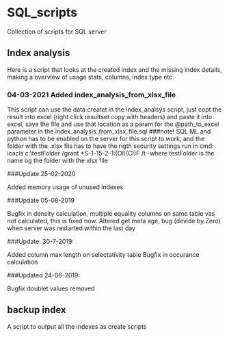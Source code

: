 # SQL_scripts
Collection of scripts for SQL server

## Index analysis
Here is a script that looks at the created index and the missing index details, making a overview of usage stats, columns, index type etc.

### 04-03-2021 Added index_analysis_from_xlsx_file
This script can use the data createt in the Index_analsys script, just copt the result into excel (right click resultset copy with headers) and paste it into excel, save the file and use that location as a param for the @path_to_excel parameter in the index_analysis_from_xlsx_file.sql
###note! 
SQL ML and python has to be enabled on the server for this script to work, and the folder with the .xlsx fils has to have the rigth security settings 
run in cmd:  icacls c:\testFolder /grant *S-1-15-2-1:(OI)(CI)F /t -where testFolder is the name og the folder with the xlsx file


###Update 25-02-2020

Added memory usage of unused indexes

###Update 05-08-2019

Bugfix in density calculation, multiple equality columns on same table vas not calculated, this is fixed now.
Altered get meta age, bug (devide by Zero) when server was restarted within the last day


###Update: 30-7-2019:

Added column max length on selectativity table
Bugfix in occurance calculation

###Updated 24-06-2019:

Bugfix doublet values removed

## backup index
A script to output all the indexes as create scripts
